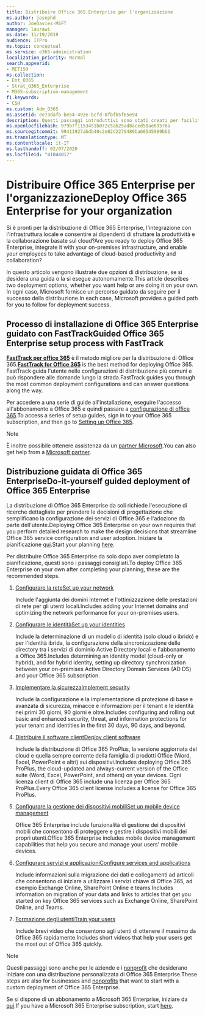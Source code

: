 ```yaml
---
title: Distribuire Office 365 Enterprise per l'organizzazione
ms.author: josephd
author: JoeDavies-MSFT
manager: laurawi
ms.date: 11/19/2019
audience: ITPro
ms.topic: conceptual
ms.service: o365-administration
localization_priority: Normal
search.appverid:
- MET150
ms.collection:
- Ent_O365
- Strat_O365_Enterprise
- M365-subscription-management
f1.keywords:
- CSH
ms.custom: Adm_O365
ms.assetid: ee73dafb-be54-492e-bcfd-0fbfb5f65e94
description: Questi passaggi introduttivi sono stati creati per facilitare la configurazione della rete, creare identità, distribuire Office 365 ProPlus, eseguire la migrazione dei dati e aiutare gli utenti dell'organizzazione a iniziare a usare Office 365.
ms.openlocfilehash: 979b7f1153451b072c5ab25ad8aced50ae69576a
ms.sourcegitcommit: 99411927abdb40c2e82d2279489ba60545989bb1
ms.translationtype: MT
ms.contentlocale: it-IT
ms.lasthandoff: 02/07/2020
ms.locfileid: "41844017"
---
```

# <a name="deploy-office-365-enterprise-for-your-organization"></a><span data-ttu-id="6cbbf-103">Distribuire Office 365 Enterprise per l'organizzazione</span><span class="sxs-lookup"><span data-stu-id="6cbbf-103">Deploy Office 365 Enterprise for your organization</span></span>

<span data-ttu-id="6cbbf-104">Si è pronti per la distribuzione di Office 365 Enterprise, l'integrazione con l'infrastruttura locale e consentire ai dipendenti di sfruttare la produttività e la collaborazione basate sul cloud?</span><span class="sxs-lookup"><span data-stu-id="6cbbf-104">Are you ready to deploy Office 365 Enterprise, integrate it with your on-premises infrastructure, and enable your employees to take advantage of cloud-based productivity and collaboration?</span></span>

<span data-ttu-id="6cbbf-105">In questo articolo vengono illustrate due opzioni di distribuzione, se si desidera una guida o la si esegue autonomamente.</span><span class="sxs-lookup"><span data-stu-id="6cbbf-105">This article describes two deployment options, whether you want help or are doing it on your own.</span></span> <span data-ttu-id="6cbbf-106">In ogni caso, Microsoft fornisce un percorso guidato da seguire per il successo della distribuzione.</span><span class="sxs-lookup"><span data-stu-id="6cbbf-106">In each case, Microsoft provides a guided path for you to follow for deployment success.</span></span>

## <a name="guided-office-365-enterprise-setup-process-with-fasttrack"></a><span data-ttu-id="6cbbf-107">Processo di installazione di Office 365 Enterprise guidato con FastTrack</span><span class="sxs-lookup"><span data-stu-id="6cbbf-107">Guided Office 365 Enterprise setup process with FastTrack</span></span>

<span data-ttu-id="6cbbf-108">**[FastTrack per office 365](https://docs.microsoft.com/fasttrack/O365-fasttrack-benefit-for-office-365)** è il metodo migliore per la distribuzione di Office 365.</span><span class="sxs-lookup"><span data-stu-id="6cbbf-108">**[FastTrack for Office 365](https://docs.microsoft.com/fasttrack/O365-fasttrack-benefit-for-office-365)** is the best method for deploying Office 365.</span></span> <span data-ttu-id="6cbbf-109">FastTrack guida l'utente nelle configurazioni di distribuzione più comuni e può rispondere alle domande lungo la strada.</span><span class="sxs-lookup"><span data-stu-id="6cbbf-109">FastTrack guides you through the most common deployment configurations and can answer questions along the way.</span></span> 

<span data-ttu-id="6cbbf-110">Per accedere a una serie di guide all'installazione, eseguire l'accesso all'abbonamento a Office 365 e quindi passare a [configurazione di office 365](https://aka.ms/o365fasttrack).</span><span class="sxs-lookup"><span data-stu-id="6cbbf-110">To access a series of setup guides, sign in to your Office 365 subscription, and then go to [Setting up Office 365](https://aka.ms/o365fasttrack).</span></span>

>[!Note]
><span data-ttu-id="6cbbf-111">È inoltre possibile ottenere assistenza da un [partner Microsoft](https://www.microsoft.com/solution-providers/home).</span><span class="sxs-lookup"><span data-stu-id="6cbbf-111">You can also get help from a [Microsoft partner](https://www.microsoft.com/solution-providers/home).</span></span>
>

## <a name="do-it-yourself-guided-deployment-of-office-365-enterprise"></a><span data-ttu-id="6cbbf-112">Distribuzione guidata di Office 365 Enterprise</span><span class="sxs-lookup"><span data-stu-id="6cbbf-112">Do-it-yourself guided deployment of Office 365 Enterprise</span></span>

<span data-ttu-id="6cbbf-113">La distribuzione di Office 365 Enterprise da soli richiede l'esecuzione di ricerche dettagliate per prendere le decisioni di progettazione che semplificano la configurazione dei servizi di Office 365 e l'adozione da parte dell'utente.</span><span class="sxs-lookup"><span data-stu-id="6cbbf-113">Deploying Office 365 Enterprise on your own requires that you perform detailed research to make the design decisions that streamline Office 365 service configuration and user adoption.</span></span> <span data-ttu-id="6cbbf-114">Iniziare la pianificazione [qui](get-your-organization-ready-for-office-365.md).</span><span class="sxs-lookup"><span data-stu-id="6cbbf-114">Start your planning [here](get-your-organization-ready-for-office-365.md).</span></span>

<span data-ttu-id="6cbbf-115">Per distribuire Office 365 Enterprise da solo dopo aver completato la pianificazione, questi sono i passaggi consigliati.</span><span class="sxs-lookup"><span data-stu-id="6cbbf-115">To deploy Office 365 Enterprise on your own after completing your planning, these are the recommended steps.</span></span>

1. [<span data-ttu-id="6cbbf-116">Configurare la rete</span><span class="sxs-lookup"><span data-stu-id="6cbbf-116">Set up your network</span></span>](set-up-network-for-office-365.md)

   <span data-ttu-id="6cbbf-117">Include l'aggiunta dei domini Internet e l'ottimizzazione delle prestazioni di rete per gli utenti locali.</span><span class="sxs-lookup"><span data-stu-id="6cbbf-117">Includes adding your Internet domains and optimizing the network performance for your on-premises users.</span></span>
 
2. [<span data-ttu-id="6cbbf-118">Configurare le identità</span><span class="sxs-lookup"><span data-stu-id="6cbbf-118">Set up your identities</span></span>](protect-your-global-administrator-accounts.md)

   <span data-ttu-id="6cbbf-119">Include la determinazione di un modello di identità (solo cloud o ibrido) e per l'identità ibrida, la configurazione della sincronizzazione delle directory tra i servizi di dominio Active Directory locali e l'abbonamento a Office 365.</span><span class="sxs-lookup"><span data-stu-id="6cbbf-119">Includes determining an identity model (cloud-only or hybrid), and for hybrid identity, setting up directory synchronization between your on-premises Active Directory Domain Services (AD DS) and your Office 365 subscription.</span></span>

3. [<span data-ttu-id="6cbbf-120">Implementare la sicurezza</span><span class="sxs-lookup"><span data-stu-id="6cbbf-120">Implement security</span></span>](https://docs.microsoft.com/office365/securitycompliance/security-roadmap)

   <span data-ttu-id="6cbbf-121">Include la configurazione e la implementazione di protezione di base e avanzata di sicurezza, minacce e informazioni per il tenant e le identità nei primi 30 giorni, 90 giorni e oltre.</span><span class="sxs-lookup"><span data-stu-id="6cbbf-121">Includes configuring and rolling out basic and enhanced security, threat, and information protections for your tenant and identities in the first 30 days, 90 days, and beyond.</span></span>
 
4. [<span data-ttu-id="6cbbf-122">Distribuire il software client</span><span class="sxs-lookup"><span data-stu-id="6cbbf-122">Deploy client software</span></span>](https://docs.microsoft.com/DeployOffice/deployment-guide-for-office-365-proplus)

   <span data-ttu-id="6cbbf-123">Include la distribuzione di Office 365 ProPlus, la versione aggiornata del cloud e quella sempre corrente della famiglia di prodotti Office (Word, Excel, PowerPoint e altri) sui dispositivi.</span><span class="sxs-lookup"><span data-stu-id="6cbbf-123">Includes deploying Office 365 ProPlus, the cloud-updated and always-current version of the Office suite (Word, Excel, PowerPoint, and others) on your devices.</span></span> <span data-ttu-id="6cbbf-124">Ogni licenza client di Office 365 include una licenza per Office 365 ProPlus.</span><span class="sxs-lookup"><span data-stu-id="6cbbf-124">Every Office 365 client license includes a license for Office 365 ProPlus.</span></span>
 
5. [<span data-ttu-id="6cbbf-125">Configurare la gestione dei dispositivi mobili</span><span class="sxs-lookup"><span data-stu-id="6cbbf-125">Set up mobile device management</span></span>](https://support.office.com/article/set-up-mobile-device-management-mdm-in-office-365-dd892318-bc44-4eb1-af00-9db5430be3cd)

   <span data-ttu-id="6cbbf-126">Office 365 Enterprise include funzionalità di gestione dei dispositivi mobili che consentono di proteggere e gestire i dispositivi mobili dei propri utenti.</span><span class="sxs-lookup"><span data-stu-id="6cbbf-126">Office 365 Enterprise includes mobile device management capabilities that help you secure and manage your users' mobile devices.</span></span>
 
6. [<span data-ttu-id="6cbbf-127">Configurare servizi e applicazioni</span><span class="sxs-lookup"><span data-stu-id="6cbbf-127">Configure services and applications</span></span>](configure-services-and-applications.md)

   <span data-ttu-id="6cbbf-128">Include informazioni sulla migrazione dei dati e collegamenti ad articoli che consentono di iniziare a utilizzare i servizi chiave di Office 365, ad esempio Exchange Online, SharePoint Online e teams.</span><span class="sxs-lookup"><span data-stu-id="6cbbf-128">Includes information on migration of your data and links to articles that get you started on key Office 365 services such as Exchange Online, SharePoint Online, and Teams.</span></span>
 
7. [<span data-ttu-id="6cbbf-129">Formazione degli utenti</span><span class="sxs-lookup"><span data-stu-id="6cbbf-129">Train your users</span></span>](https://docs.microsoft.com/office365/admin/admin-overview/get-started-with-office-365#training-resources-for-your-users)

   <span data-ttu-id="6cbbf-130">Include brevi video che consentono agli utenti di ottenere il massimo da Office 365 rapidamente.</span><span class="sxs-lookup"><span data-stu-id="6cbbf-130">Includes short videos that help your users get the most out of Office 365 quickly.</span></span>
 

>[!Note]
><span data-ttu-id="6cbbf-131">Questi passaggi sono anche per le aziende e i [nonprofit](https://go.microsoft.com/fwlink/?LinkId=627221) che desiderano iniziare con una distribuzione personalizzata di Office 365 Enterprise.</span><span class="sxs-lookup"><span data-stu-id="6cbbf-131">These steps are also for businesses and [nonprofits](https://go.microsoft.com/fwlink/?LinkId=627221) that want to start with a custom deployment of Office 365 Enterprise.</span></span> 
>

<span data-ttu-id="6cbbf-132">Se si dispone di un abbonamento a Microsoft 365 Enterprise, iniziare da [qui](https://docs.microsoft.com/microsoft-365/enterprise/deploy-microsoft-365-enterprise).</span><span class="sxs-lookup"><span data-stu-id="6cbbf-132">If you have a Microsoft 365 Enterprise subscription, start [here](https://docs.microsoft.com/microsoft-365/enterprise/deploy-microsoft-365-enterprise).</span></span>
